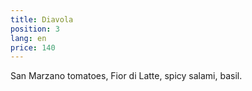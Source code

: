 ```yaml
---
title: Diavola
position: 3
lang: en
price: 140
---
```


San Marzano tomatoes, Fior di Latte, spicy salami, basil.

